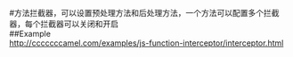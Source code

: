 #方法拦截器，可以设置预处理方法和后处理方法，一个方法可以配置多个拦截器，每个拦截器可以关闭和开启  
##Example  
http://cccccccamel.com/examples/js-function-interceptor/interceptor.html
